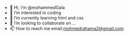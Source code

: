 - 👋 Hi, I’m @mohammedGala
- 👀 I’m interested in coding
- 🌱 I’m currently learning html and css
- 💞️ I’m looking to collaborate on ...
- 📫 How to reach me email:mohmedrahama2@gmail.com

<!---
mohammedGala/mohammedGala is a ✨ special ✨ repository because its `README.md` (this file) appears on your GitHub profile.
You can click the Preview link to take a look at your changes.
--->
